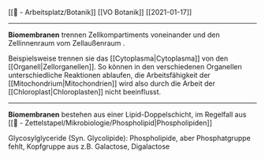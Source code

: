 [[📝 - Arbeitsplatz/Botanik]] [[VO Botanik]] [[2021-01-17]]

---

**Biomembranen** trennen Zellkompartiments voneinander und den Zellinnenraum vom Zellaußenraum .

Beispielsweise trennen sie das [[Cytoplasma|Cytoplasma]] von den [[Organell|Zellorganellen]]. So können in den verschiedenen Organellen unterschiedliche Reaktionen ablaufen, die Arbeitsfähigkeit der [[Mitochondrium|Mitochondrien]] wird also durch die Arbeit der [[Chloroplast|Chloroplasten]] nicht beeinflusst.

---

**Biomembranen** bestehen aus einer Lipid-Doppelschicht, im Regelfall aus [[📄 - Zettelstapel/Mikrobiologie/Phospholipid|Phospholipiden]]

Glycosylglyceride (Syn. Glycolipide): Phospholipide, aber Phosphatgruppe fehlt, Kopfgruppe aus z.B. Galactose, Digalactose